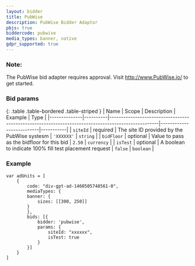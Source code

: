 ```yaml
---
layout: bidder
title: PubWise
description: PubWise Bidder Adaptor
pbjs: true
biddercode: pubwise
media_types: banner, native
gdpr_supported: true
---
```


### Note:
The PubWise bid adapter requires approval. Visit http://www.PubWise.io/ to get started.

### Bid params

{: .table .table-bordered .table-striped }
| Name         | Scope    | Description                                                                                       | Example                  | Type      |
|--------------|----------|---------------------------------------------------------------------------------------------------|--------------------------|-----------|
| `siteId`     | required | The site ID provided by the PubWise systesm                                                       | `'XXXXXX'`               | `string`  |
| `bidFloor`   | optional | Value to pass as the bidfloor for this bid                                                        | `2.50`                   | `currency` |
| `isTest`     | optional | A boolean to indicate 100% fill test placement request                                            | `false`                  | `boolean` |

### Example

```
var adUnits = [
    {
        code: "div-gpt-ad-1460505748561-0",
        mediaTypes: {
        banner: {
            sizes: [[300, 250]]
        }
        },
        bids: [{
            bidder: 'pubwise',
            params: {
                siteId: "xxxxxx",
                isTest: true
            }
        }]
    }
]
```
